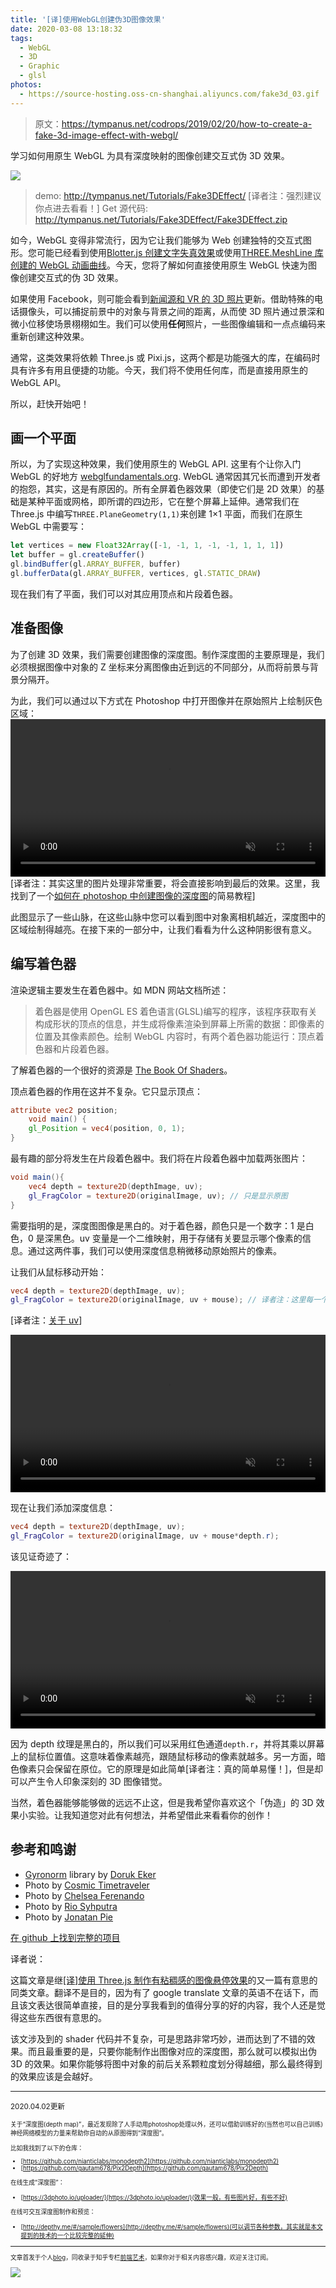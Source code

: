 ```yaml
---
title: '[译]使用WebGL创建伪3D图像效果'
date: 2020-03-08 13:18:32
tags:
  - WebGL
  - 3D
  - Graphic
  - glsl
photos:
  - https://source-hosting.oss-cn-shanghai.aliyuncs.com/fake3d_03.gif
---
```


> 原文：https://tympanus.net/codrops/2019/02/20/how-to-create-a-fake-3d-image-effect-with-webgl/

学习如何用原生 WebGL 为具有深度映射的图像创建交互式伪 3D 效果。

![](https://source-hosting.oss-cn-shanghai.aliyuncs.com/Fake3dEffect_featured.jpg)

> demo: http://tympanus.net/Tutorials/Fake3DEffect/ [译者注：强烈建议你点进去看看！]
> Get 源代码: http://tympanus.net/Tutorials/Fake3DEffect/Fake3DEffect.zip

如今，WebGL 变得非常流行，因为它让我们能够为 Web 创建独特的交互式图形。您可能已经看到使用[Blotter.js 创建文字失真效果](https://tympanus.net/codrops/2019/02/06/text-distortion-effects-using-blotter-js/)或使用[THREE.MeshLine 库创建的 WebGL 动画曲线](https://tympanus.net/codrops/2019/01/08/animated-mesh-lines/)。今天，您将了解如何直接使用原生 WebGL 快速为图像创建交互式的伪 3D 效果。

如果使用 Facebook，则可能会看到[新闻源和 VR 的 3D 照片](https://facebook360.fb.com/2018/10/11/3d-photos-now-rolling-out-on-facebook-and-in-vr/)更新。借助特殊的电话摄像头，可以捕捉前景中的对象与背景之间的距离，从而使 3D 照片通过景深和微小位移使场景栩栩如生。我们可以使用**任何**照片，一些图像编辑和一点点编码来重新创建这种效果。

通常，这类效果将依赖 Three.js 或 Pixi.js，这两个都是功能强大的库，在编码时具有许多有用且便捷的功能。今天，我们将不使用任何库，而是直接用原生的 WebGL API。

所以，赶快开始吧！

## 画一个平面

所以，为了实现这种效果，我们使用原生的 WebGL API. 这里有个让你入门 WebGL 的好地方 [webglfundamentals.org](https://webglfundamentals.org/). WebGL 通常因其冗长而遭到开发者的抱怨，其实，这是有原因的。所有全屏着色器效果（即使它们是 2D 效果）的基础是某种平面或网格，即所谓的四边形，它在整个屏幕上延伸。通常我们在 Three.js 中编写`THREE.PlaneGeometry(1,1)`来创建 1×1 平面，而我们在原生 WebGL 中需要写：

```js
let vertices = new Float32Array([-1, -1, 1, -1, -1, 1, 1, 1])
let buffer = gl.createBuffer()
gl.bindBuffer(gl.ARRAY_BUFFER, buffer)
gl.bufferData(gl.ARRAY_BUFFER, vertices, gl.STATIC_DRAW)
```

现在我们有了平面，我们可以对其应用顶点和片段着色器。

## 准备图像

为了创建 3D 效果，我们需要创建图像的深度图。制作深度图的主要原理是，我们必须根据图像中对象的 Z 坐标来分离图像由近到远的不同部分，从而将前景与背景分隔开。

为此，我们可以通过以下方式在 Photoshop 中打开图像并在原始照片上绘制灰色区域：
<video style="width: 100%" width="320" loop="true" autoplay muted>
  <source src="https://source-hosting.oss-cn-shanghai.aliyuncs.com/fake3d_01.mp4" type="video/mp4">
</video>
[译者注：其实这里的图片处理非常重要，将会直接影响到最后的效果。这里，我找到了一个[如何在 photoshop 中创建图像的深度图](https://www.google.com/url?sa=t&rct=j&q=&esrc=s&source=web&cd=1&cad=rja&uact=8&ved=2ahUKEwjXkpWAroroAhVLL6YKHftmBMkQwqsBMAB6BAgKEAQ&url=https%3A%2F%2Fwww.youtube.com%2Fwatch%3Fv%3DLQ0RuWf-J1k&usg=AOvVaw2aUR2TWSNuh9NvqC3xLrML)的简易教程]

此图显示了一些山脉，在这些山脉中您可以看到图中对象离相机越近，深度图中的区域绘制得越亮。在接下来的一部分中，让我们看看为什么这种阴影很有意义。

## 编写着色器

渲染逻辑主要发生在着色器中。如 MDN 网站文档所述：

> 着色器是使用 OpenGL ES 着色语言(GLSL)编写的程序，该程序获取有关构成形状的顶点的信息，并生成将像素渲染到屏幕上所需的数据：即像素的位置及其像素颜色。绘制 WebGL 内容时，有两个着色器功能运行：顶点着色器和片段着色器。

了解着色器的一个很好的资源是 [The Book Of Shaders](https://thebookofshaders.com/)。

顶点着色器的作用在这并不复杂。它只显示顶点：

```glsl
attribute vec2 position;
    void main() {
    gl_Position = vec4(position, 0, 1);
}
```

最有趣的部分将发生在片段着色器中。我们将在片段着色器中加载两张图片：

```glsl
void main(){
    vec4 depth = texture2D(depthImage, uv);
    gl_FragColor = texture2D(originalImage, uv); // 只是显示原图
}
```

需要指明的是，深度图图像是黑白的。对于着色器，颜色只是一个数字：1 是白色，0 是深黑色。uv 变量是一个二维映射，用于存储有关要显示哪个像素的信息。通过这两件事，我们可以使用深度信息稍微移动原始照片的像素。

让我们从鼠标移动开始：

```glsl
vec4 depth = texture2D(depthImage, uv);
gl_FragColor = texture2D(originalImage, uv + mouse); // 译者注：这里每一个顶点的位移都是完全相同的
```

[译者注：[关于 uv](http://wiki.winamp.com/wiki/Pixel_Shader_Basics#UV_Coordinates)]
<!-- ![](https://source-hosting.oss-cn-shanghai.aliyuncs.com/fake3d_002.gif) -->
<video style="width: 100%" width="320" loop="true" autoplay muted>
  <source src="https://source-hosting.oss-cn-shanghai.aliyuncs.com/fake3d_02.mp4" type="video/mp4">
</video>


现在让我们添加深度信息：

```glsl
vec4 depth = texture2D(depthImage, uv);
gl_FragColor = texture2D(originalImage, uv + mouse*depth.r);
```

该见证奇迹了：
<!-- ![](https://source-hosting.oss-cn-shanghai.aliyuncs.com/fake3d_03.gif) -->
<video style="width: 100%" width="320" loop="true" autoplay muted>
  <source src="https://source-hosting.oss-cn-shanghai.aliyuncs.com/fake3d_03.mp4" type="video/mp4">
</video>

因为 depth 纹理是黑白的，所以我们可以采用红色通道`depth.r`，并将其乘以屏幕上的鼠标位置值。这意味着像素越亮，跟随鼠标移动的像素就越多。另一方面，暗色像素只会保留在原位。它的原理是如此简单[译者注：真的简单易懂！]，但是却可以产生令人印象深刻的 3D 图像错觉。

当然，着色器能够能够做的远远不止这，但是我希望你喜欢这个「伪造」的 3D 效果小实验。让我知道您对此有何想法，并希望借此来看看你的创作！

## 参考和鸣谢

- [Gyronorm](https://github.com/dorukeker/gyronorm.js/) library by [Doruk Eker](http://dorukeker.com/)
- Photo by [Cosmic Timetraveler](https://unsplash.com/photos/YK_8mABhrtc)
- Photo by [Chelsea Ferenando](https://unsplash.com/photos/WJRZNL7rDF8)
- Photo by [Rio Syhputra](https://unsplash.com/photos/JnOHvMgw_Jo)
- Photo by [Jonatan Pie](https://unsplash.com/photos/3l3RwQdHRHg)

[在 github 上找到完整的项目](https://github.com/akella/fake3d)

译者说：

这篇文章是继[[译]使用 Three.js 制作有粘稠感的图像悬停效果](http://www.randomyang.top/2019/11/02/译-使用Three-js制作Gooey图像悬停效果/)的又一篇有意思的同类文章。翻译不是目的，因为有了 google translate 文章的英语不在话下，而且该文表达很简单直接，目的是分享我看到的值得分享的好的内容，我个人还是觉得这些东西很有意思的。

该文涉及到的 shader 代码并不复杂，可是思路非常巧妙，进而达到了不错的效果。而且最重要的是，只要你能制作出图像对应的深度图，那么就可以模拟出伪 3D 的效果。如果你能够将图中对象的前后关系颗粒度划分得越细，那么最终得到的效果应该是会越好。

---
<small>2020.04.02更新<small>

关于“深度图(depth map)”，最近发现除了人手动用photoshop处理以外，还可以借助训练好的(当然也可以自己训练)神经网络模型的力量来帮助你自动的从原图得到“深度图”。

比如我找到了以下的仓库：
* [https://github.com/nianticlabs/monodepth2](https://github.com/nianticlabs/monodepth2)
* [https://github.com/gautam678/Pix2Depth](https://github.com/gautam678/Pix2Depth)

在线生成“深度图”：
* [https://3dphoto.io/uploader/](https://3dphoto.io/uploader/)(效果一般，有些图片好，有些不好)

在线可交互深度图制作和预览：
* [http://depthy.me/#/sample/flowers](http://depthy.me/#/sample/flowers)(可以调节各种参数，其实就是本文提到的技术的一个比较完整的延伸)

---

文章首发于个人[blog](http://randomyang.top/2020/03/08/译-使用WebGL创建伪3D图像效果/)，同收录于知乎专栏[前端艺术](https://zhuanlan.zhihu.com/c_1109036567154388992)，如果你对于相关内容感兴趣，欢迎关注订阅。

![](https://source-hosting.oss-cn-shanghai.aliyuncs.com/article-tail@3x.png)